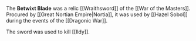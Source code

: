 The **Betwixt Blade** was a relic [[Wraithsword]] of the [[War of the Masters]]. Procured by [[Great Nortian Empire|Nortia]], it was used by [[Hazel Sobol]] during the events of the [[Dragonic War]].

The sword was used to kill [[Ildy]].